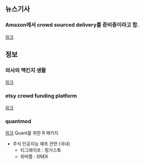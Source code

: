 ## 뉴스기사 

### Amazon에서 crowd sourced delivery를 준비중이라고 함.
[링크](http://www.wsj.com/articles/amazon-seeks-help-with-deliveries-1434466857)




## 정보


### 의사의 맥킨지 생활
[링크](http://www.chiweon.com/?p=1270)


### etsy crowd funding platform
[링크](https://blog.etsy.com/news/2015/etsy-launches-fund-on-etsy-pilot-program-to-crowdfund-new-products/)


### quantmod
[링크](http://www.quantmod.com/)
Quant를 위한 R 패키지



- 주식 인공지능 예측 관련 (국내)
	- 티그래이프 : 핑거스톡
	- 위버플 : SNEK

